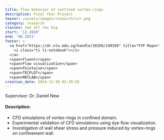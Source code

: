 ```yaml
---
title: Flow behavior of confined vortex-rings
description: Final Year Project
teaser: /assets/images/research/cvr.png
category: research
classes: two alt res big
start: '12.2020'
end: '06.2021'
footer: >
  <a href="https://dr.ntu.edu.sg/handle/10356/149350" title="FYP Report">
    <i class="ti ti-notebook"></i>
  </a>
  <span>Fluent</span>
  <span>Flow visualization</span>
  <span>Pointwise</span>
  <span>TECPLOT</span>
  <span>MATLAB</span>
creation_date: 2024-12-30 02:39:55
---
```



Supervisor: Dr. Daniel New

#### Description:

* CFD simulations of vortex-rings in confined domain.
* Experimental validation of CFD simulations using dye flow visualization.
* Investigation of wall shear stress and pressure induced by vortex-rings on confinement wall.